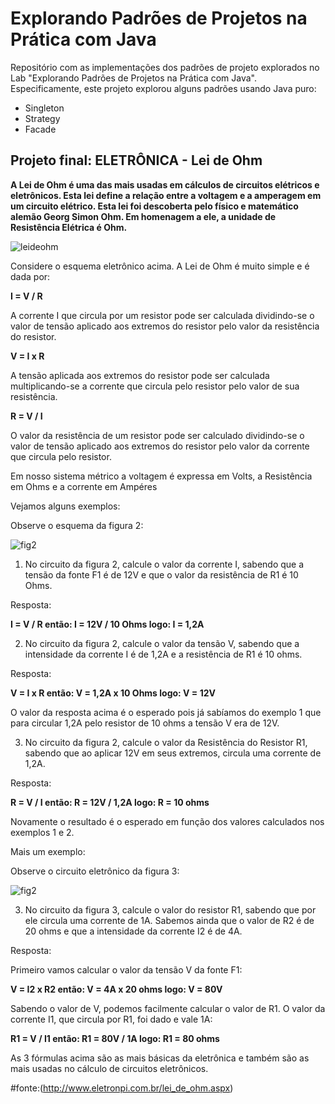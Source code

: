 # Explorando Padrões de Projetos na Prática com Java

Repositório com as implementações dos padrões de projeto explorados no Lab "Explorando Padrões de Projetos na Prática com Java". Especificamente, este projeto explorou alguns padrões usando Java puro:
- Singleton
- Strategy
- Facade


## Projeto final: ELETRÔNICA - Lei de Ohm 

**A Lei de Ohm é uma das mais usadas em cálculos de circuitos elétricos e eletrônicos. Esta lei define a relação entre a voltagem e a amperagem em um circuito elétrico. Esta lei foi descoberta pelo físico e matemático alemão Georg Simon Ohm. Em homenagem a ele, a unidade de Resistência Elétrica é Ohm.** 

![leideohm](http://www.eletronpi.com.br/images/cirleiohm.png)

Considere o esquema eletrônico acima. A Lei de Ohm é muito simple e é dada por:

**I = V / R**

A corrente I que circula por um resistor pode ser calculada dividindo-se o valor de tensão aplicado aos extremos do resistor pelo valor da resistência do resistor.

**V = I x R**

A tensão aplicada aos extremos do resistor pode ser calculada multiplicando-se a corrente que circula pelo resistor pelo valor de sua resistência.

**R = V / I**

O valor da resistência de um resistor pode ser calculado dividindo-se o valor de tensão aplicado aos extremos do resistor pelo valor da corrente que circula pelo resistor.

Em nosso sistema métrico a voltagem é expressa em Volts, a Resistência em Ohms e a corrente em Ampéres

Vejamos alguns exemplos:

Observe o esquema da figura 2:

![fig2](http://www.eletronpi.com.br/images/circuito1_fonte_resistor.png)


1) No circuito da figura 2, calcule o valor da corrente I, sabendo que a tensão da fonte F1 é de 12V e que o valor da resistência de R1 é 10 Ohms.

Resposta:

**I = V / R     então: I = 12V / 10 Ohms     logo: I = 1,2A**



2) No circuito da figura 2, calcule o valor da tensão V, sabendo que a intensidade da corrente I é de 1,2A e a resistência de R1 é 10 ohms.

Resposta:

**V = I x R     então: V = 1,2A x 10 Ohms     logo: V = 12V**

O valor da resposta acima é o esperado pois já sabíamos do exemplo 1 que para circular 1,2A pelo resistor de 10 ohms a tensão V era de 12V.


3) No circuito da figura 2, calcule o valor da Resistência do Resistor R1, sabendo que ao aplicar 12V em seus extremos, circula uma corrente de 1,2A.

Resposta:

**R = V / I     então: R = 12V / 1,2A     logo: R = 10 ohms**

Novamente o resultado é o esperado em função dos valores calculados nos exemplos 1 e 2.


Mais um exemplo:

Observe o circuito eletrônico da figura 3:

![fig2](http://www.eletronpi.com.br/images/circuito2_fonte_2_resistores.png)

3) No circuito da figura 3, calcule o valor do resistor R1, sabendo que por ele circula uma corrente de 1A. Sabemos ainda que o valor de R2 é de 20 ohms e que a intensidade da corrente I2 é de 4A.

Resposta:

Primeiro vamos calcular o valor da tensão V da fonte F1:

**V = I2 x R2     então: V = 4A x 20 ohms     logo: V = 80V**


Sabendo o valor de V, podemos facilmente calcular o valor de R1. O valor da corrente I1, que circula por R1, foi dado e vale 1A:

**R1 = V / I1     então: R1 = 80V / 1A     logo: R1 = 80 ohms**



As 3 fórmulas acima são as mais básicas da eletrônica e também são as mais usadas no cálculo de circuitos eletrônicos.




#fonte:(http://www.eletronpi.com.br/lei_de_ohm.aspx)



